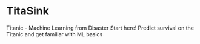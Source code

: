 # TitaSink
Titanic - Machine Learning from Disaster Start here! Predict survival on the Titanic and get familiar with ML basics
